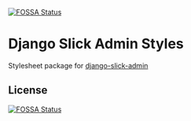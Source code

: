 [![FOSSA Status](https://app.fossa.io/api/projects/git%2Bgithub.com%2Fpalmbeach-interactive%2Fdjango-slick-admin-styles.svg?type=shield)](https://app.fossa.io/projects/git%2Bgithub.com%2Fpalmbeach-interactive%2Fdjango-slick-admin-styles?ref=badge_shield)

Django Slick Admin Styles
=========================

Stylesheet package for [django-slick-admin](https://github.com/palmbeach-interactive/django-slick-admin)


## License
[![FOSSA Status](https://app.fossa.io/api/projects/git%2Bgithub.com%2Fpalmbeach-interactive%2Fdjango-slick-admin-styles.svg?type=large)](https://app.fossa.io/projects/git%2Bgithub.com%2Fpalmbeach-interactive%2Fdjango-slick-admin-styles?ref=badge_large)